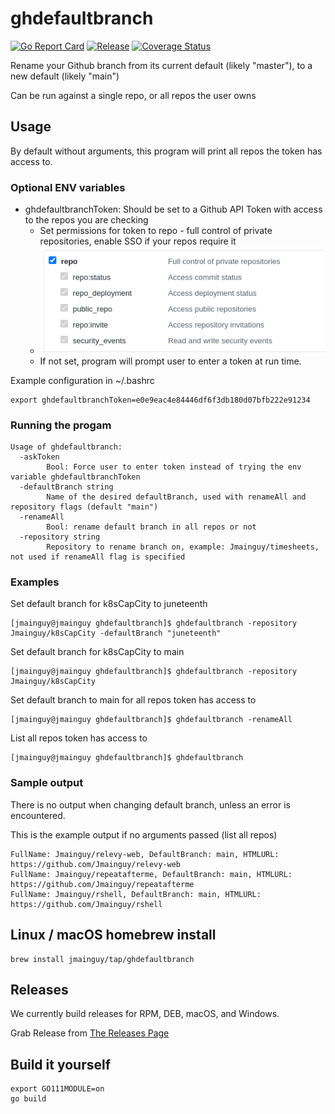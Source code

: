 # ghdefaultbranch
[![Go Report Card](https://goreportcard.com/badge/github.com/Jmainguy/ghdefaultbranch)](https://goreportcard.com/badge/github.com/Jmainguy/ghdefaultbranch)
[![Release](https://img.shields.io/github/release/Jmainguy/ghdefaultbranch.svg?style=flat-square)](https://github.com/Jmainguy/ghdefaultbranch/releases/latest)
[![Coverage Status](https://coveralls.io/repos/github/Jmainguy/ghdefaultbranch/badge.svg?branch=main)](https://coveralls.io/github/Jmainguy/ghdefaultbranch?branch=main)

Rename your Github branch from its current default (likely "master"), to a new default (likely "main")

Can be run against a single repo, or all repos the user owns

## Usage
By default without arguments, this program will print all repos the token has access to.

### Optional ENV variables
* ghdefaultbranchToken: Should be set to a Github API Token with access to the repos you are checking
    * Set permissions for token to repo - full control of private repositories, enable SSO if your repos require it
    * ![Github Personal Access Token Permissions](https://github.com/Jmainguy/ghdefaultbranch/blob/main/docs/permissions.png?raw=true)
    * If not set, program will prompt user to enter a token at run time.

Example configuration in ~/.bashrc
```
export ghdefaultbranchToken=e0e9eac4e84446df6f3db180d07bfb222e91234
```

### Running the progam
```
Usage of ghdefaultbranch:
  -askToken
    	Bool: Force user to enter token instead of trying the env variable ghdefaultbranchToken
  -defaultBranch string
    	Name of the desired defaultBranch, used with renameAll and repository flags (default "main")
  -renameAll
    	Bool: rename default branch in all repos or not
  -repository string
    	Repository to rename branch on, example: Jmainguy/timesheets, not used if renameAll flag is specified
```

### Examples

Set default branch for k8sCapCity to juneteenth
```
[jmainguy@jmainguy ghdefaultbranch]$ ghdefaultbranch -repository Jmainguy/k8sCapCity -defaultBranch "juneteenth"
```

Set default branch for k8sCapCity to main
```
[jmainguy@jmainguy ghdefaultbranch]$ ghdefaultbranch -repository Jmainguy/k8sCapCity
```


Set default branch to main for all repos token has access to

```
[jmainguy@jmainguy ghdefaultbranch]$ ghdefaultbranch -renameAll
```

List all repos token has access to
```
[jmainguy@jmainguy ghdefaultbranch]$ ghdefaultbranch
```
### Sample output
There is no output when changing default branch, unless an error is encountered. 

This is the example output if no arguments passed (list all repos)
```
FullName: Jmainguy/relevy-web, DefaultBranch: main, HTMLURL: https://github.com/Jmainguy/relevy-web
FullName: Jmainguy/repeatafterme, DefaultBranch: main, HTMLURL: https://github.com/Jmainguy/repeatafterme
FullName: Jmainguy/rshell, DefaultBranch: main, HTMLURL: https://github.com/Jmainguy/rshell
```

## Linux / macOS homebrew install

```/bin/bash
brew install jmainguy/tap/ghdefaultbranch
```

## Releases
We currently build releases for RPM, DEB, macOS, and Windows.

Grab Release from [The Releases Page](https://github.com/Jmainguy/ghdefaultbranch/releases)

## Build it yourself
```/bin/bash
export GO111MODULE=on
go build
```
